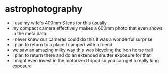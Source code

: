 # astrophotography

- I use my wife's 400mm S lens for this usually
- my compact camera effectively makes a 600mm photo that even shows in the meta data
- I never knew our cameras could do this it was a wonderful surprise
- I plan to return to a place I camped with a friend
- we saw an amazing milky way this was bicycling the iron horse trail
- I plan to return there and do an extended shutter exposure for that
- I might even invest in the motorized tripod so you can get a really long exposure
